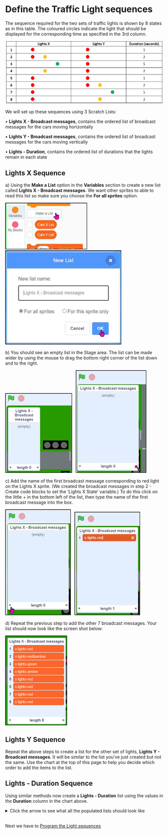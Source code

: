 # Define the Traffic Light sequences

The sequence required for the two sets of traffic lights is shown by 8 states as in this table.  The coloured circles indicate the light that should be displayed for the corresponding time as specified in the 3rd column.

![lights table](Sequences01.png "Sequences01")

We will set up these sequences using 3 Scratch Lists:

• **Lights X - Broadcast messages**, contains the ordered list of broadcast messages for the cars moving horizontally

• **Lights Y - Broadcast messages**, contains the ordered list of broadcast messages for the cars moving vertically

• **Lights - Duration**, contains the ordered list of durations that the lights remain in each state

## Lights X Sequence

a) Using the **Make a List** option in the **Variables** section to create a new list called **Lights X - Broadcast messages**.  We want other sprites to able to read this list so make sure you choose the **For all sprites** option.

![make a list](Sequences02.png "Sequences02")&nbsp;&nbsp;
![new list](Sequences03.png "Sequences03")

b) You should see an empty list in the Stage area.  The list can be made wider by using the mouse to drag the bottom right corner of the list down and to the right.

![narrow list](Sequences04.png "Sequences04")&nbsp;&nbsp;
![wide list](Sequences05.png "Sequences05")

c) Add the name of the first broadcast message corresponding to red light on the Lights X sprite. (We created the broadcast messages in step 2 - Create code blocks to set the ‘Lights X State’ variable.) To do this click on the little + in the bottom left of the list, then type the name of the first broadcast message into the box. 

![empty list](Sequences06.png "Sequences06")&nbsp;&nbsp;
![item added to list](Sequences07.png "Sequences07")

d) Repeat the previous step to add the other 7 broadcast messages.   Your list should now look like the screen shot below:

![full x list](Sequences08.png "Sequences08")

## Lights Y Sequence

Repeat the above steps to create a list for the other set of lights, **Lights Y - Broadcast messages**. It will be similar to the list you’ve just created but not the same. Use the chart at the top of this page to help you decide which order to add the items to the list.

## Lights - Duration Sequence

Using similar methods now create a **Lights - Duration** list using the values in the **Duration** column in the chart above.

<details><summary>Click the arrow to see what all the populated lists should look like</summary>

![Populated lists](Sequences09.png "Sequences09")

</details>

<br>

Next we have to [Program the Light sequences](../05-ProgramSequences/README.md)
